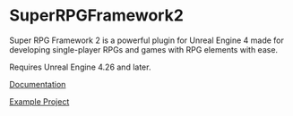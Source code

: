 # SuperRPGFramework2

Super RPG Framework 2 is a powerful plugin for Unreal Engine 4 made for developing single-player RPGs and games with RPG elements with ease.

Requires Unreal Engine 4.26 and later.

<a href="https://docs.google.com/document/d/1fWWd1bYB4qPeLdXVjVlNJoUw8CXiQOMbFixs_ODU4R4/edit">Documentation</a>

<a href="https://github.com/StudioSyndiCatCaius/SuperRPGFramework2-ExampleProjects">Example Project</a>
